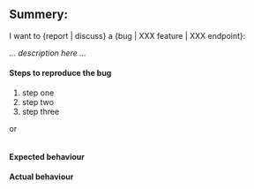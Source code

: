 <!--

Before creating an issue, please make sure that:

  - It is not a duplicate by searching both open and closed issues
  - You are using the latest version of the code

-->


## Summery:
<!-- Describe here the issue you want to report or discuss -->

I want to {report | discuss} a {bug | XXX feature | XXX endpoint}:

_... description here ..._



#### Steps to reproduce the bug
<!-- Please provide the steps or piece of code to help us reproduce the issue you're facing -->
1. step one
2. step two
3. step three

or
```js

```


#### Expected behaviour
<!--  What is the behaviour you expected?  -->



#### Actual behaviour
<!-- What is the actual behaviour you've gotten  -->
